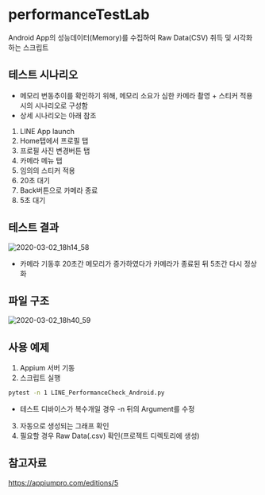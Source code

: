# performanceTestLab
Android App의 성능데이터(Memory)를 수집하여 Raw Data(CSV) 취득 및 시각화하는 스크립트 

## 테스트 시나리오
* 메모리 변동추이를 확인하기 위해, 메모리 소요가 심한 카메라 촬영 + 스티커 적용시의 시나리오로 구성함
* 상세 시나리오는 아래 참조

1. LINE App launch
2. Home탭에서 프로필 탭
3. 프로필 사진 변경버튼 탭
4. 카메라 메뉴 탭
5. 임의의 스티커 적용
6. 20초 대기
7. Back버튼으로 카메라 종료
8. 5초 대기

## 테스트 결과
![2020-03-02_18h14_58](https://user-images.githubusercontent.com/25470405/75662022-c0b0cb00-5cb1-11ea-9a2e-c11e7329027a.png)
* 카메라 기동후 20초간 메모리가 증가하였다가 카메라가 종료된 뒤 5초간 다시 정상화 

## 파일 구조
![2020-03-02_18h40_59](https://user-images.githubusercontent.com/25470405/75664463-dd4f0200-5cb5-11ea-9df8-61e57508c27a.png)

## 사용 예제
1. Appium 서버 기동
2. 스크립트 실행 
```sh
pytest -n 1 LINE_PerformanceCheck_Android.py
```
* 테스트 디바이스가 복수개일 경우 -n 뒤의 Argument를 수정
3. 자동으로 생성되는 그래프 확인
4. 필요할 경우 Raw Data(.csv) 확인(프로젝트 디렉토리에 생성)


## 참고자료
https://appiumpro.com/editions/5
